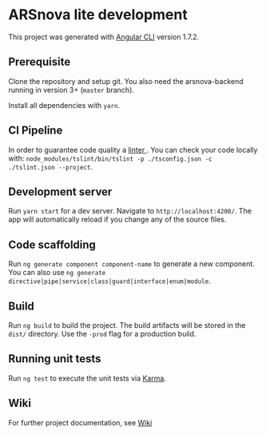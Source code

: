 # ARSnova lite development

This project was generated with [Angular CLI](https://github.com/angular/angular-cli) version 1.7.2.

## Prerequisite

Clone the repository and setup git.
You also need the arsnova-backend running in version 3+ (`master` branch).

Install all dependencies with `yarn`.

## CI Pipeline

In order to guarantee code quality a [linter ](https://palantir.github.io/tslint/).
You can check your code locally with: `node_modules/tslint/bin/tslint -p ./tsconfig.json -c ./tslint.json --project`.

## Development server

Run `yarn start` for a dev server. Navigate to `http://localhost:4200/`. The app will automatically reload if you change any of the source files.

## Code scaffolding

Run `ng generate component component-name` to generate a new component. You can also use `ng generate directive|pipe|service|class|guard|interface|enum|module`.

## Build

Run `ng build` to build the project. The build artifacts will be stored in the `dist/` directory. Use the `-prod` flag for a production build.

## Running unit tests

Run `ng test` to execute the unit tests via [Karma](https://karma-runner.github.io).

## Wiki

For further project documentation, see [Wiki](https://git.thm.de/arsnova/arsnova-lite/wikis/home)
